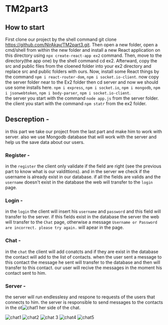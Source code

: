 # TM2part3

## How to start

First clone our project by the shell command git clone https://github.com/NirAkay/TM2part3.git. Then open a new folder, open a cmd/shell from within the new folder and install a new React application on this directory using `npx create-react-app ex2` command. Then, move to the directory(the app one) by the shell command cd ex2.
Afterward, copy the src and public files from the cloened folder into your ex2 directory and replace src and public folders with ours.
Now, install some React things by the command `npm i react-router-dom`, `npm i socket.io-client`. now copy the server folder near to the Ex2 folder then cd server and now we should use some installs here. `npm i express`, `npm i socket.io`, `npm i mongodb`, `npm i jsonwebtoken`, `npm i body-parser`, `npm i socket.io-client`.<br />
the server you start with the command `node app.js` from the server folder.<br />
the client you start with the command `npm statr` from the ex2 folder.<br />

## Descreption -
in this part we take our project from the last part and make him to work with server. also we use Mongodb database that will work with the server and help us the save data about our users.<br />

### Register -

in the `register` the client only validate if the field are right (see the previous part to know what is our valdittions). and in the server we check if the username is already exist in our database. if all the fields are valids and the `username` doesn't exist in the database the web will transfer to the `login` page.<br />

### Login -

in the `login` the client will insert his `username` and `password` and this field will transfer to the server. if this fields exist in the database the server the web will transfer to the `Chat` page, otherwise a message `Username or Password are incorrect. please try again.` will apear in the page.<br />

### Chat -

in the `chat` the client will add conatcts and if they are exist in the database the contact will add to the list of contacts. when the user sent a message to this contact the message he sent will transfer to the database and then will transfer to this contact. our user will recive the messages in the moment his contact sent to him.<br />

### Server - 
the server will run endlesslesy and respone to requests of the users that connects to him. the server is responsible to send messages to the contacts in the ot![chat1](https://github.com/NirAkay/TM2part3/assets/117992376/08c7d500-6c2f-4997-b5d7-ad75e5743375)
her side of the chat.<br /> 

![chat1](https://github.com/NirAkay/TM2part3/assets/117992376/068151da-a65a-4728-963c-5085967a3fdf)
![chat2](https://github.com/NirAkay/TM2part3/assets/117992376/6ca80ccd-6c4c-4dac-bfed-4fd7d4da45d1)
![chat 3](https://github.com/NirAkay/TM2part3/assets/117992376/e4850fc7-1351-4764-8e8c-6c8de934a664)
![chat4](https://github.com/NirAkay/TM2part3/assets/117992376/f1dea50b-78f0-4cb6-946e-6a7895470e53)
![chat5](https://github.com/NirAkay/TM2part3/assets/117992376/651cd676-22c4-4250-a582-6d8a49dc2da5)



